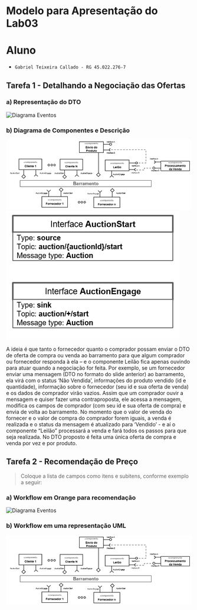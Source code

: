 # Modelo para Apresentação do Lab03


# Aluno
* `Gabriel Teixeira Callado - RG 45.022.276-7`

## Tarefa 1 - Detalhando a Negociação das Ofertas
>
### a) Representação do DTO

![Diagrama Eventos](images/dton.png)

### b) Diagrama de Componentes e Descrição

![Diagrama Eventos](images/diagrama.png)
![Diagrama Eventos](images/auction.png)

A ideia é que tanto o fornecedor quanto o comprador possam enviar o DTO de oferta de compra ou venda ao barramento para que algum comprador ou fornecedor responda à ela – e o componente Leilão fica apenas ouvindo para atuar quando a negociação for feita. Por exemplo, se um fornecedor enviar uma mensagem (DTO no formato do slide anterior) ao barramento, ela virá com o status ‘Não Vendida’, informações do produto vendido (id e quantidade), informação sobre o fornecedor (seu id e sua oferta de venda) e os dados de comprador virão vazios. Assim que um comprador ouvir a mensagem e quiser fazer uma contraproposta, ele acessa a mensagem, modifica os campos de comprador (com seu id e sua oferta de compra) e envia de volta ao barramento. No momento que o valor de venda do fornecer e o valor de compra do comprador forem iguais, a venda é realizada e o status da mensagem é atualizado para ‘Vendido’ - e aí o componente “Leilão” processará a venda e fará todos os passos para que seja realizada. No DTO proposto é feita uma única oferta de compra e venda por vez e por produto.

## Tarefa 2 - Recomendação de Preço

> Coloque a lista de campos como itens e subitens, conforme exemplo a seguir:
>
### a) Workflow em Orange para recomendação

![Diagrama Eventos](images/dton.png)

### b) Workflow em uma representação UML

![Diagrama Eventos](images/diagrama.png)
